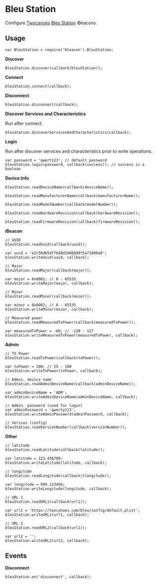 Bleu Station
============

Configure [Twocanoes](https://twocanoes.com) [Bleu Station](https://twocanoes.com/bleu) iBeacons.


Usage
-----

    var BleuStation = require('bleacon').BleuStation;

__Discover__

    BleuStation.discover(callback(bleuStation));

__Connect__

    bleuStation.connect(callback);

__Disconnect__

    bleuStation.disconnect(callback);

__Discover Services and Characteristics__

Run after connect.

    bleuStation.discoverServicesAndCharacteristics(callback);

__Login__

Run after discover services and characteristics prior to write operations.

    var password = 'qwert123'; // default password
    bleuStation.login(password, callback(success)); // success is a boolean

__Device Info__

    bleuStation.readDeviceName(callback(deviceName));

    bleuStation.readManufacturerName(callback(manufacturerName));

    bleuStation.readModelNumber(callback(modelNumber));

    bleuStation.readHardwareRevision(callback(hardwareRevision));

    bleuStation.readFirmwareRevision(callback(firmwareRevision));
    
__iBeacon__

    // UUID
    bleuStation.readUuid(callback(uuid));

    var uuid = 'e2c56db5dffb48d2b060d0f5a71096e0';
    bleuStation.writeUuid(uuid, callback);

    // Major
    bleuStation.readMajor(callback(major));

    var major = 0x0001; // 0 - 65535
    bleuStation.writeMajor(major, callback);

    // Minor
    bleuStation.readMinor(callback(minor));

    var minor = 0x0002; // 0 - 65535
    bleuStation.writeMinor(minor, callback);

    // Measured power
    bleuStation.readMeasuredTxPower(callback(measuredTxPower));

    var measuredTxPower = -60; // -128 - 127
    bleuStation.writeMeasuredTxPower(measuredTxPower, callback);

__Admin__

    // TX Power
    bleuStation.readTxPower(callback(txPower));

    var txPower = 100; // 25 - 100
    bleuStation.writeTxPower(txPower, callback);

    // Admin. device name
    bleuStation.readAdminDeviceName(callback(adminDeviceName));

    var adminDeviceName = 'ADM';
    bleuStation.writeAdminDeviceName(adminDeviceName, callback);

    // Admin. password (used for login)
    var adminPassword = 'qwerty123';
    bleuStation.writeAdminPassword(adminPassword, callback);

    // Version (config)
    bleuStation.readVersionNumber(callback(versionNumber));

__Other__

    // latitude
    bleuStation.readLatitude(callback(latitude));

    var latitude = 123.456789;
    bleuStation.writeLatitude(latitude, callback);

    // longitude
    bleuStation.readLongitude(callback(tlongitude));

    var longitude = 999.123456;
    bleuStation.writeLongitude(longitude, callback);

    // URL 1
    bleuStation.readURL1(callback(url1));

    var url1 = 'https://twocanoes.com/bleu/config/default.plist';
    bleuStation.writeURL1(url1, callback);

    // URL 2
    bleuStation.readURL2(callback(url1));

    var url2 = '';
    bleuStation.writeURL2(url2, callback);

Events 
------

__Disconnect__

    bleuStation.on('disconnect', callback);
